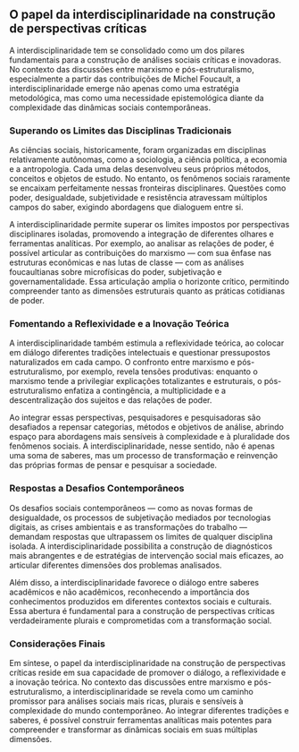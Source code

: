 
## O papel da interdisciplinaridade na construção de perspectivas críticas

A interdisciplinaridade tem se consolidado como um dos pilares fundamentais para a construção de análises sociais críticas e inovadoras. No contexto das discussões entre marxismo e pós-estruturalismo, especialmente a partir das contribuições de Michel Foucault, a interdisciplinaridade emerge não apenas como uma estratégia metodológica, mas como uma necessidade epistemológica diante da complexidade das dinâmicas sociais contemporâneas.

### Superando os Limites das Disciplinas Tradicionais

As ciências sociais, historicamente, foram organizadas em disciplinas relativamente autônomas, como a sociologia, a ciência política, a economia e a antropologia. Cada uma delas desenvolveu seus próprios métodos, conceitos e objetos de estudo. No entanto, os fenômenos sociais raramente se encaixam perfeitamente nessas fronteiras disciplinares. Questões como poder, desigualdade, subjetividade e resistência atravessam múltiplos campos do saber, exigindo abordagens que dialoguem entre si.

A interdisciplinaridade permite superar os limites impostos por perspectivas disciplinares isoladas, promovendo a integração de diferentes olhares e ferramentas analíticas. Por exemplo, ao analisar as relações de poder, é possível articular as contribuições do marxismo — com sua ênfase nas estruturas econômicas e nas lutas de classe — com as análises foucaultianas sobre microfísicas do poder, subjetivação e governamentalidade. Essa articulação amplia o horizonte crítico, permitindo compreender tanto as dimensões estruturais quanto as práticas cotidianas de poder.

### Fomentando a Reflexividade e a Inovação Teórica

A interdisciplinaridade também estimula a reflexividade teórica, ao colocar em diálogo diferentes tradições intelectuais e questionar pressupostos naturalizados em cada campo. O confronto entre marxismo e pós-estruturalismo, por exemplo, revela tensões produtivas: enquanto o marxismo tende a privilegiar explicações totalizantes e estruturais, o pós-estruturalismo enfatiza a contingência, a multiplicidade e a descentralização dos sujeitos e das relações de poder.

Ao integrar essas perspectivas, pesquisadores e pesquisadoras são desafiados a repensar categorias, métodos e objetivos de análise, abrindo espaço para abordagens mais sensíveis à complexidade e à pluralidade dos fenômenos sociais. A interdisciplinaridade, nesse sentido, não é apenas uma soma de saberes, mas um processo de transformação e reinvenção das próprias formas de pensar e pesquisar a sociedade.

### Respostas a Desafios Contemporâneos

Os desafios sociais contemporâneos — como as novas formas de desigualdade, os processos de subjetivação mediados por tecnologias digitais, as crises ambientais e as transformações do trabalho — demandam respostas que ultrapassem os limites de qualquer disciplina isolada. A interdisciplinaridade possibilita a construção de diagnósticos mais abrangentes e de estratégias de intervenção social mais eficazes, ao articular diferentes dimensões dos problemas analisados.

Além disso, a interdisciplinaridade favorece o diálogo entre saberes acadêmicos e não acadêmicos, reconhecendo a importância dos conhecimentos produzidos em diferentes contextos sociais e culturais. Essa abertura é fundamental para a construção de perspectivas críticas verdadeiramente plurais e comprometidas com a transformação social.

### Considerações Finais

Em síntese, o papel da interdisciplinaridade na construção de perspectivas críticas reside em sua capacidade de promover o diálogo, a reflexividade e a inovação teórica. No contexto das discussões entre marxismo e pós-estruturalismo, a interdisciplinaridade se revela como um caminho promissor para análises sociais mais ricas, plurais e sensíveis à complexidade do mundo contemporâneo. Ao integrar diferentes tradições e saberes, é possível construir ferramentas analíticas mais potentes para compreender e transformar as dinâmicas sociais em suas múltiplas dimensões.
```
